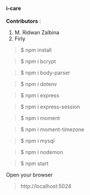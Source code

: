 #### i-care

**Contributors**  : 
1. M. Ridwan Zalbina
2. Firly


> $ npm install

> $ npm i bcrypt

> $ npm i body-parser

> $ npm i dotenv

> $ npm i express

> $ npm i express-session

> $ npm i moment

> $ npm i moment-timezone

> $ npm i mysql

> $ npm i nodemon

> $ npm start

Open your browser

> http://localhost:5024